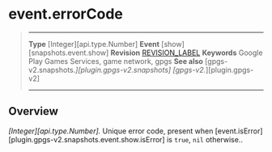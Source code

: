 # event.errorCode

> --------------------- ------------------------------------------------------------------------------------------
> __Type__              [Integer][api.type.Number]
> __Event__             [show][snapshots.event.show]
> __Revision__          [REVISION_LABEL](REVISION_URL)
> __Keywords__          Google Play Games Services, game network, gpgs
> __See also__          [gpgs-v2.snapshots.*][plugin.gpgs-v2.snapshots]
>                       [gpgs-v2.*][plugin.gpgs-v2]
> --------------------- ------------------------------------------------------------------------------------------

## Overview

_[Integer][api.type.Number]._ Unique error code, present when [event.isError][plugin.gpgs-v2.snapshots.event.show.isError] is `true`, `nil` otherwise..
